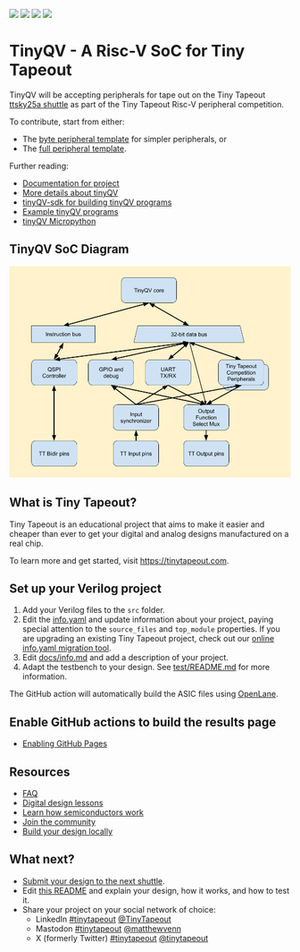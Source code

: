 ![](../../workflows/gds/badge.svg) ![](../../workflows/docs/badge.svg) ![](../../workflows/test/badge.svg) ![](../../workflows/fpga/badge.svg)

# TinyQV - A Risc-V SoC for Tiny Tapeout

TinyQV will be accepting peripherals for tape out on the Tiny Tapeout [ttsky25a shuttle](https://app.tinytapeout.com/shuttles/ttsky25a) as part of the Tiny Tapeout Risc-V peripheral competition.

To contribute, start from either:
- The [byte peripheral template](https://github.com/TinyTapeout/tinyqv-byte-peripheral-template) for simpler peripherals, or
- The [full peripheral template](https://github.com/TinyTapeout/tinyqv-full-peripheral-template).

Further reading:
- [Documentation for project](docs/info.md)
- [More details about tinyQV](https://github.com/MichaelBell/tinyQV/tree/ttsky25a)
- [tinyQV-sdk for building tinyQV programs](https://github.com/MichaelBell/tinyQV-sdk)
- [Example tinyQV programs](https://github.com/MichaelBell/tinyQV-projects)
- [tinyQV Micropython](https://github.com/MichaelBell/micropython/tree/tinyqv-sky25a)

## TinyQV SoC Diagram

![TinyQV Soc Arhitecture Diagram](docs/architecture.png)

## What is Tiny Tapeout?

Tiny Tapeout is an educational project that aims to make it easier and cheaper than ever to get your digital and analog designs manufactured on a real chip.

To learn more and get started, visit https://tinytapeout.com.

## Set up your Verilog project

1. Add your Verilog files to the `src` folder.
2. Edit the [info.yaml](info.yaml) and update information about your project, paying special attention to the `source_files` and `top_module` properties. If you are upgrading an existing Tiny Tapeout project, check out our [online info.yaml migration tool](https://tinytapeout.github.io/tt-yaml-upgrade-tool/).
3. Edit [docs/info.md](docs/info.md) and add a description of your project.
4. Adapt the testbench to your design. See [test/README.md](test/README.md) for more information.

The GitHub action will automatically build the ASIC files using [OpenLane](https://www.zerotoasiccourse.com/terminology/openlane/).

## Enable GitHub actions to build the results page

- [Enabling GitHub Pages](https://tinytapeout.com/faq/#my-github-action-is-failing-on-the-pages-part)

## Resources

- [FAQ](https://tinytapeout.com/faq/)
- [Digital design lessons](https://tinytapeout.com/digital_design/)
- [Learn how semiconductors work](https://tinytapeout.com/siliwiz/)
- [Join the community](https://tinytapeout.com/discord)
- [Build your design locally](https://www.tinytapeout.com/guides/local-hardening/)

## What next?

- [Submit your design to the next shuttle](https://app.tinytapeout.com/).
- Edit [this README](README.md) and explain your design, how it works, and how to test it.
- Share your project on your social network of choice:
  - LinkedIn [#tinytapeout](https://www.linkedin.com/search/results/content/?keywords=%23tinytapeout) [@TinyTapeout](https://www.linkedin.com/company/100708654/)
  - Mastodon [#tinytapeout](https://chaos.social/tags/tinytapeout) [@matthewvenn](https://chaos.social/@matthewvenn)
  - X (formerly Twitter) [#tinytapeout](https://twitter.com/hashtag/tinytapeout) [@tinytapeout](https://twitter.com/tinytapeout)

